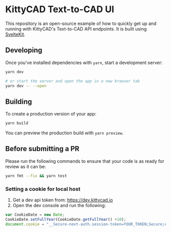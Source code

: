 # KittyCAD Text-to-CAD UI

This repository is an open-source example of how to quickly get up and running with KittyCAD's Text-to-CAD API endpoints. It is built using [SvelteKit](https://kit.svelte.dev/).

## Developing

Once you've installed dependencies with `yarn`, start a development server:

```bash
yarn dev

# or start the server and open the app in a new browser tab
yarn dev -- --open
```

## Building

To create a production version of your app:

```bash
yarn build
```

You can preview the production build with `yarn preview`.

## Before submitting a PR

Please run the following commands to ensure that your code is as ready for review as it can be:

```bash
yarn fmt --fix && yarn test
```

### Setting a cookie for local host

1. Get a dev api token from: https://dev.kittycad.io
2. Open the dev console and run the following:
```js
var CookieDate = new Date;
CookieDate.setFullYear(CookieDate.getFullYear() +10);
document.cookie = "__Secure-next-auth.session-token=YOUR_TOKEN;Secure;expires="+CookieDate.toUTCString() + ';';
```

